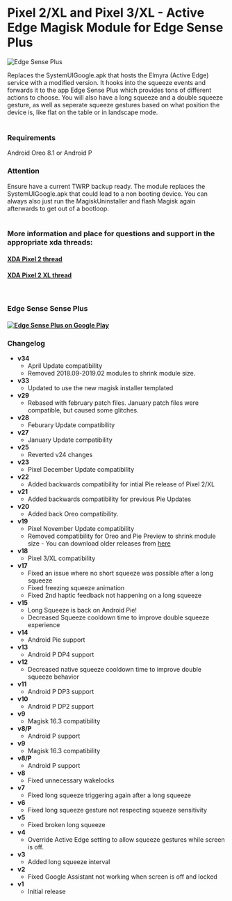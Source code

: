 # Pixel 2/XL and Pixel 3/XL - Active Edge Magisk Module for Edge Sense Plus

![Edge Sense Plus](https://img.xda-cdn.com/MES6opinXpBdhGjoqHaaP6YuOow=/http%3A%2F%2Fi.imgur.com%2FZscjQRD.png)

Replaces the SystemUIGoogle.apk that hosts the Elmyra (Active Edge) service with a modified version.
It hooks into the squeeze events and forwards it to the app Edge Sense Plus which provides tons of different actions to choose.
You will also have a long squeeze and a double squeeze gesture, as well as seperate squeeze gestures based on what position the device is,
like flat on the table or in landscape mode.
<br/>
<br/>

### Requirements

Android Oreo 8.1 or Android P
	
### Attention

Ensure have a current TWRP backup ready.
The module replaces the SystemUIGoogle.apk that could lead to a non booting device.
You can always also just run the MagiskUninstaller and flash Magisk again afterwards to get out of a bootloop.
<br/>
<br/>

### More information and place for questions and support in the appropriate xda threads:

#### [XDA Pixel 2 thread](https://forum.xda-developers.com/pixel-2/themes/root-custom-active-edge-actions-edge-t3732368)
#### [XDA Pixel 2 XL thread](https://forum.xda-developers.com/pixel-2-xl/themes/root-custom-active-edge-actions-edge-t3732383)
<br/>

### Edge Sense Sense Plus
#### [![Edge Sense Plus on Google Play](https://img.xda-cdn.com/Quid2yAsEr-W-fb5sfKfE66Ag_w=/http%3A%2F%2Fi.imgur.com%2F9WHaPVR.png)](https://play.google.com/store/apps/details?id=eu.duong.edgesenseplus&hl=en)


### Changelog
* __v34__
  * April  Update compatibility
  * Removed 2018.09-2019.02 modules to shrink module size.
* __v33__
  * Updated to use the new magisk installer templated
* __v29__
  * Rebased with february patch files. January patch files were compatible, but caused some glitches.
* __v28__
  * Feburary Update compatibility
* __v27__
  * January Update compatibility
* __v25__
  * Reverted v24 changes
* __v23__
  * Pixel December Update compatibility
* __v22__
  * Added backwards compatibility for intial Pie release of Pixel 2/XL
* __v21__
  * Added backwards compatibility for previous Pie Updates
* __v20__
  * Added back Oreo compatibility.
* __v19__
  * Pixel November Update compatibility
  * Removed compatibility for Oreo and Pie Preview to shrink module size - You can download older releases from [here](https://github.com/Magisk-Modules-Repo/active_edge_system_mod/releases)
* __v18__
  * Pixel 3/XL compatibility
* __v17__
  * Fixed an issue where no short squeeze was possible after a long squeeze
  * Fixed freezing squeeze animation
  * Fixed 2nd haptic feedback not happening on a long squeeze
* __v15__
  * Long Squeeze is back on Android Pie!
  * Decreased Squeeze cooldown time to improve double squeeze experience
* __v14__
  * Android Pie support
* __v13__
  * Android P DP4 support
* __v12__
  * Decreased native squeeze cooldown time to improve double squeeze behavior
* __v11__
  * Android P DP3 support
* __v10__
  * Android P DP2 support
* __v9__
  * Magisk 16.3 compatibility
* __v8/P__
  * Android P support
* __v9__
  * Magisk 16.3 compatibility
* __v8/P__
  * Android P support
* __v8__
  * Fixed unnecessary wakelocks
* __v7__
  * Fixed long squeeze triggering again after a long squeeze
* __v6__
  * Fixed long squeeze gesture not respecting squeeze sensitivity
* __v5__
  *  Fixed broken long squeeze
* __v4__
  * Override Active Edge setting to allow squeeze gestures while screen is off.
* __v3__
  * Added long squeeze interval
* __v2__
  * Fixed Google Assistant not working when screen is off and locked
* __v1__
  * Initial release

